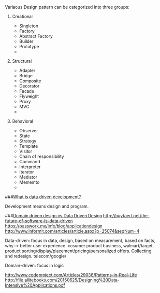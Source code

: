 Variaous Design pattern can be categorized into three groups:

1. Creational
   
   * Singleton
   * Factory
   * Abstract Factory
   * Builder
   * Prototype
   *

2. Structural
   
   * Adapter
   * Bridge
   * Composite
   * Decorator
   * Facade
   * Flyweight
   * Proxy
   * MVC
   * 
   
3. Behavioral
   * Observer
   * State
   * Strategy
   * Template
   * Visitor
   * Chain of responsibility
   * Command
   * Interpreter
   * Iterator
   * Mediator
   * Mememto
   * 
   
###[What is data driven development?](https://github.com/bhochhi/design-pattern-guide/wiki/What-is-data-driven-programming%3F) 

Development means design and program.

###[Domain driven design vs Data Driven Design]()
http://buytaert.net/the-future-of-software-is-data-driven 
https://passwork.me/info/blog/applicationdesign
http://www.informit.com/articles/article.aspx?p=25074&seqNum=4

Data-driven: focus in data, design, based on measurement, based on facts, why--> better user experience. 
cosumer product business, walmart/target. product sorting/display/placement/pricing/personalized offers. 
Collecting and redesign. 
telecom/google/





Domain-driven: focus in logic





http://www.codeproject.com/Articles/29036/Patterns-in-Real-Life
http://file.allitebooks.com/20150625/Designing%20Data-Intensive%20Applications.pdf



